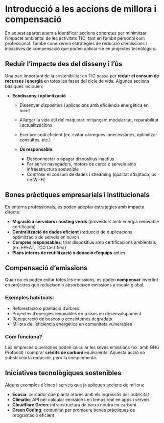 # Introducció a les accions de millora i compensació

En aquest apartat anem a identificar accions concretes per minimitzar l’impacte ambiental de les activitats TIC, tant en l’àmbit personal com professional. També coneixerem estratègies de reducció d’emissions i iniciatives de compensació que poden aplicar-se en projectes tecnològics.

## Reduir l’impacte des del disseny i l’ús

Una part important de la sostenibilitat en TIC passa per **reduir el consum de recursos i energia** en totes les fases del cicle de vida. Algunes accions bàsiques inclouen:

* **Ecodisseny i optimització**
    * Dissenyar dispositius i aplicacions amb eficiència energètica en ment
    * Allargar la vida útil del maquinari mitjançant modularitat, reparabilitat i actualitzacions
    * Escriure codi eficient (ex. evitar càrregues innecessàries, optimitzar consultes, etc.)

  * **Ús responsable**
    * Desconnectar o apagar dispositius inactius
    * Fer servir navegadors, motors de cerca o serveis amb infraestructura sostenible
    * Controlar el consum de dades i streaming (qualitat adaptada, ús de Wi-Fi)

## Bones pràctiques empresarials i institucionals

En entorns professionals, es poden adoptar estratègies amb impacte directe:

* **Migració a servidors i hosting verds** (proveïdors amb energia renovable certificada)
* **Centralització de dades eficient** (reducció de duplicacions, optimització de serveis en núvol)
* **Compres responsables**: triar dispositius amb certificacions ambientals (ex. EPEAT, TCO Certified)
* **Plans interns de reutilització o donació d’equips** antics

## Compensació d’emissions

Quan no es poden evitar totes les emissions, es poden **compensar** invertint en projectes que redueixen o absorbeixen emissions a escala global.

### Exemples habituals:

* Reforestació o plantació d’arbres
* Projectes d’energies renovables en països en desenvolupament
* Recuperació de boscos o ecosistemes degradats
* Millora de l’eficiència energètica en comunitats vulnerables

### Com funciona?

Les empreses o persones poden calcular les seves emissions (ex. amb GHG Protocol) i comprar **crèdits de carboni** equivalents. Aquesta acció no substitueix la reducció, però la complementa.

## Iniciatives tecnològiques sostenibles

Alguns exemples d’eines i serveis que ja apliquen accions de millora:

- **Ecosia**: cercador que planta arbres amb els ingressos per publicitat
- **Climatiq**: API per calcular emissions en temps real en apps i serveis
- **Cloudflare Green**: infraestructura de xarxa neutra en carboni
- **Green Coding**: comunitat per promoure bones pràctiques de programació eficient


<!--
## Activitats suggerides

### Perfil semipresencial
- **Fitxa d’accions personals**: fes una llista d’hàbits TIC sostenibles que pots aplicar immediatament.
- **Cerca guiada**: tria una eina o servei TIC sostenible i explica què fa per reduir o compensar el seu impacte.
- **Activitat escrita**: proposa dues accions per millorar la sostenibilitat en una aula d’informàtica.

### Perfil presencial (ABP)
- **Repte de millora**: en grups, seleccioneu un entorn TIC (institut, oficina, aula, CPD) i feu una proposta d’accions concretes de millora.
- **Disseny d’aplicació**: imagineu una app o servei que ajude a reduir l’impacte ambiental dels usuaris (ex. mesurar emissions, promoure hàbits, etc.)
- **Exercici comparatiu**: valoreu l’impacte d’un servei digital típic (ex. streaming) i com es pot millorar o compensar.

---

## Recursos

- [https://www.climatiq.io](https://www.climatiq.io)
- [https://www.ecosia.org](https://www.ecosia.org)
- Green Coding resources: https://greensoftware.foundation
- Guia per a organitzacions: https://ghgprotocol.org

-->